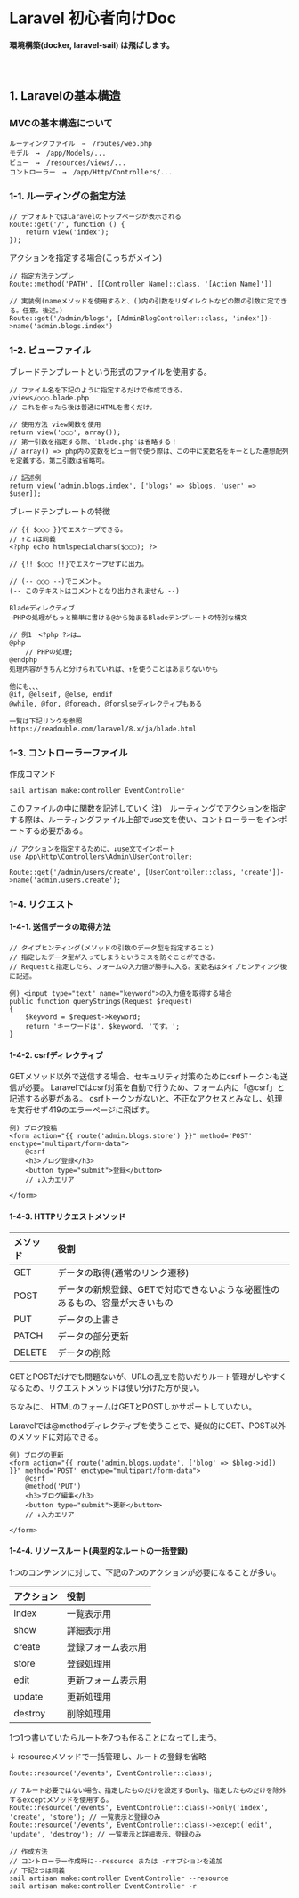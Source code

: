 # Laravel 初心者向けDoc

#### 環境構築(docker, laravel-sail) は飛ばします。

<br>

## 1. Laravelの基本構造

### MVCの基本構造について


```
ルーティングファイル　→　/routes/web.php
モデル　→　/app/Models/...
ビュー　→　/resources/views/...
コントローラー　→　/app/Http/Controllers/...
```

### 1-1. ルーティングの指定方法
```
// デフォルトではLaravelのトップページが表示される
Route::get('/', function () {
    return view('index');
});
``` 

アクションを指定する場合(こっちがメイン)
```
// 指定方法テンプレ
Route::method('PATH', [[Controller Name]::class, '[Action Name]'])

// 実装例(nameメソッドを使用すると、()内の引数をリダイレクトなどの際の引数に定できる。任意。後述。)
Route::get('/admin/blogs', [AdminBlogController::class, 'index'])->name('admin.blogs.index')
```

### 1-2. ビューファイル
ブレードテンプレートという形式のファイルを使用する。
```
// ファイル名を下記のように指定するだけで作成できる。
/views/○○○.blade.php
// これを作ったら後は普通にHTMLを書くだけ。

// 使用方法 view関数を使用
return view('○○○', array());
// 第一引数を指定する際、'blade.php'は省略する！
// array() => php内の変数をビュー側で使う際は、この中に変数名をキーとした連想配列を定義する。第二引数は省略可。

// 記述例
return view('admin.blogs.index', ['blogs' => $blogs, 'user' => $user]);
```

ブレードテンプレートの特徴
```
// {{ $○○○ }}でエスケープできる。
// ↑と↓は同義
<?php echo htmlspecialchars($○○○); ?>

// {!! $○○○ !!}でエスケープせずに出力。

// (-- ○○○ --)でコメント。
(-- このテキストはコメントとなり出力されません --)

Bladeディレクティブ
→PHPの処理がもっと簡単に書ける@から始まるBladeテンプレートの特別な構文

// 例1　<?php ?>は…
@php
    // PHPの処理;
@endphp
処理内容がきちんと分けられていれば、↑を使うことはあまりないかも

他にも、、、
@if, @elseif, @else, endif
@while, @for, @foreach, @forslseディレクティブもある

一覧は下記リンクを参照
https://readouble.com/laravel/8.x/ja/blade.html
```

### 1-3. コントローラーファイル

作成コマンド
```
sail artisan make:controller EventController
```
このファイルの中に関数を記述していく
注)　ルーティングでアクションを指定する際は、ルーティングファイル上部でuse文を使い、コントローラーをインポートする必要がある。
```
// アクションを指定するために、↓use文でインポート
use App\Http\Controllers\Admin\UserController;

Route::get('/admin/users/create', [UserController::class, 'create'])->name('admin.users.create');
```

### 1-4. リクエスト
#### 1-4-1. 送信データの取得方法

```
// タイプヒンティング(メソッドの引数のデータ型を指定すること)
// 指定したデータ型が入ってしまうというミスを防ぐことができる。
// Requestと指定したら、フォームの入力値が勝手に入る。変数名はタイプヒンティング後に記述。

例) <input type="text" name="keyword">の入力値を取得する場合
public function queryStrings(Request $request)
{
    $keyword = $request->keyword;
    return 'キーワードは'. $keyword. 'です。';
}
```

#### 1-4-2. csrfディレクティブ

GETメソッド以外で送信する場合、セキュリティ対策のためにcsrfトークンも送信が必要。
Laravelではcsrf対策を自動で行うため、フォーム内に「@csrf」と記述する必要がある。
csrfトークンがないと、不正なアクセスとみなし、処理を実行せず419のエラーページに飛ばす。
```
例) ブログ投稿
<form action="{{ route('admin.blogs.store') }}" method='POST' enctype="multipart/form-data">
    @csrf
    <h3>ブログ登録</h3>
    <button type="submit">登録</button>
    // ↓入力エリア

</form>
```

#### 1-4-3. HTTPリクエストメソッド


| メソッド | 役割 |
|:---|:---|
|GET |データの取得(通常のリンク遷移) |
|POST |データの新規登録、GETで対応できないような秘匿性のあるもの、容量が大きいもの |
|PUT |データの上書き |
|PATCH |データの部分更新 |
|DELETE |データの削除 |

GETとPOSTだけでも問題ないが、URLの乱立を防いだりルート管理がしやすくなるため、リクエストメソッドは使い分けた方が良い。

ちなみに、
HTMLのフォームはGETとPOSTしかサポートしていない。

Laravelでは@methodディレクティブを使うことで、疑似的にGET、POST以外のメソッドに対応できる。

```
例) ブログの更新
<form action="{{ route('admin.blogs.update', ['blog' => $blog->id]) }}" method='POST' enctype="multipart/form-data">
    @csrf
    @method('PUT')
    <h3>ブログ編集</h3>
    <button type="submit">更新</button>
    // ↓入力エリア

</form>
```

#### 1-4-4. リソースルート(典型的なルートの一括登録)
1つのコンテンツに対して、下記の7つのアクションが必要になることが多い。

| アクション | 役割 |
|:---|:---|
|index |一覧表示用 |
|show |詳細表示用 |
|create |登録フォーム表示用 |
|store |登録処理用 |
|edit |更新フォーム表示用 |
|update |更新処理用 |
|destroy |削除処理用 |

1つ1つ書いていたらルートを7つも作ることになってしまう。

↓ resourceメソッドで一括管理し、ルートの登録を省略
```
Route::resource('/events', EventController::class);

// 7ルート必要ではない場合、指定したものだけを設定するonly、指定したものだけを除外するexceptメソッドを使用する。
Route::resource('/events', EventController::class)->only('index', 'create', 'store'); // 一覧表示と登録のみ
Route::resource('/events', EventController::class)->except('edit', 'update', 'destroy'); // 一覧表示と詳細表示、登録のみ

// 作成方法
// コントローラー作成時に--resource または -rオプションを追加
// 下記2つは同義
sail artisan make:controller EventController --resource
sail artisan make:controller EventController -r
```










